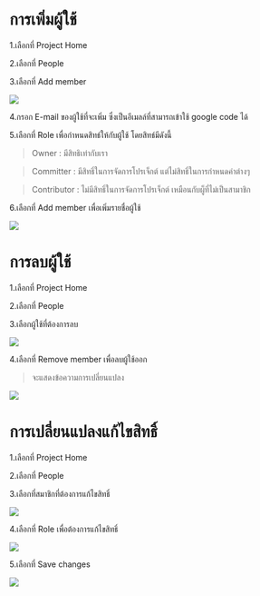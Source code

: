 # การเพิ่มผู้ใช้ #

1.เลือกที่ Project Home

2.เลือกที่ People

3.เลือกที่ Add member

<img src='https://sdm53124.googlecode.com/svn/51.png' />

4.กรอก E-mail ของผู้ใช้ที่จะเพิ่ม ซึ่งเป็นอีเมลล์ที่สามารถเข้าใช้ google code ได้

5.เลือกที่ Role เพื่อกำหนดสิทธ์ให้กับผู้ใช้ โดยสิทธ์มีดังนี้

> Owner : มีสิทธิเท่ากับเรา

> Committer : มีสิทธิ์ในการจัดการโปรเจ็กต์ แต่ไม่สิทธิ์ในการกำหนดค่าต่างๆ

> Contributor : ไม่มีสิทธิ์ในการจัดการโปรเจ็กต์ เหมือนกับผู็ที่ไม่เป็นสามาชิก

6.เลือกที่ Add member เพื่อเพิ่มรายชื่อผู้ใช้

<img src='https://sdm53124.googlecode.com/svn/52.png' />

# การลบผู้ใช้ #

1.เลือกที่ Project Home

2.เลือกที่ People

3.เลือกผู้ใช้ที่ต้องการลบ

<img src='https://sdm53124.googlecode.com/svn/55.png' />

4.เลือกที่ Remove member เพื่อลบผู้ใช้ออก

> จะแสดงข้อความการเปลี่ยนแปลง

<img src='https://sdm53124.googlecode.com/svn/56.png' />

# การเปลี่ยนแปลงแก้ไขสิทธิ์ #


1.เลือกที่ Project Home

2.เลือกที่ People

3.เลือกที่สมาชิกที่ต้องการแก้ไขสิทธิ์

<img src='https://sdm53124.googlecode.com/svn/57.png' />

4.เลือกที่ Role เพื่อต้องการแก้ไขสิทธิ์

<img src='https://sdm53124.googlecode.com/svn/58.png' />

5.เลือกที่ Save changes

<img src='https://sdm53124.googlecode.com/svn/59.png' />